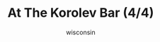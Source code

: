---
media: "images/rounds/soviet/at_the_korolev_bar_4.png"
media_type: image
title: At The Korolev Bar (4/4)
author: [wisconsin]
desc: The Soviets enjoy some drinks at the <i>Korolev's</i> bar.
---